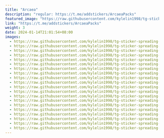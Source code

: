 ```yaml
---
title: "Arcaea"
description: "regular: https://t.me/addstickers/ArcaeaPacks"
featured_image: "https://raw.githubusercontent.com/kylelin1998/tg-sticker-spreading-worldwide-images/main/img/c17038ce-c676-4bfe-84bb-4f6ab3854ffd.jpg"
link: "https://t.me/addstickers/ArcaeaPacks"
weight: 3
date: 2024-01-14T21:01:54+08:00
images:
  - https://raw.githubusercontent.com/kylelin1998/tg-sticker-spreading-worldwide-images/main/img/c17038ce-c676-4bfe-84bb-4f6ab3854ffd.jpg
  - https://raw.githubusercontent.com/kylelin1998/tg-sticker-spreading-worldwide-images/main/img/026863e2-fb73-47a0-8232-5deb6c0f82b3.jpg
  - https://raw.githubusercontent.com/kylelin1998/tg-sticker-spreading-worldwide-images/main/img/920808b2-f8bd-4f7e-8423-e838bde3df43.jpg
  - https://raw.githubusercontent.com/kylelin1998/tg-sticker-spreading-worldwide-images/main/img/7c9b778e-0aaf-40ed-be96-38ee3512029f.jpg
  - https://raw.githubusercontent.com/kylelin1998/tg-sticker-spreading-worldwide-images/main/img/09778e34-29ec-4119-ad9f-612ca0a97daa.jpg
  - https://raw.githubusercontent.com/kylelin1998/tg-sticker-spreading-worldwide-images/main/img/3a5a93d8-12a8-475a-bf9e-4423ea340234.jpg
  - https://raw.githubusercontent.com/kylelin1998/tg-sticker-spreading-worldwide-images/main/img/84b1633d-e78d-452d-bc76-c31a98940ec6.jpg
  - https://raw.githubusercontent.com/kylelin1998/tg-sticker-spreading-worldwide-images/main/img/70eef199-6d2c-45fc-807b-c73f0e7fd283.jpg
  - https://raw.githubusercontent.com/kylelin1998/tg-sticker-spreading-worldwide-images/main/img/9196c68e-17b6-47f8-84b8-aa6c1e7ae963.jpg
  - https://raw.githubusercontent.com/kylelin1998/tg-sticker-spreading-worldwide-images/main/img/60763a75-910c-4370-88d6-3cfe4b26a50e.jpg
  - https://raw.githubusercontent.com/kylelin1998/tg-sticker-spreading-worldwide-images/main/img/6d259cb4-7cc3-44d4-bc39-0376c7767f33.jpg
  - https://raw.githubusercontent.com/kylelin1998/tg-sticker-spreading-worldwide-images/main/img/7df24cbd-c09d-49d0-8bba-fa26ef14ff0a.jpg
  - https://raw.githubusercontent.com/kylelin1998/tg-sticker-spreading-worldwide-images/main/img/cbf05e71-e04a-4f20-b613-e3f22fe3c57e.jpg
  - https://raw.githubusercontent.com/kylelin1998/tg-sticker-spreading-worldwide-images/main/img/ad0283a9-2def-4a7a-bc25-4f476d3df087.jpg
  - https://raw.githubusercontent.com/kylelin1998/tg-sticker-spreading-worldwide-images/main/img/e023e9d6-d9ec-4951-9324-9f1f7089fb24.jpg
  - https://raw.githubusercontent.com/kylelin1998/tg-sticker-spreading-worldwide-images/main/img/185f7b17-97b7-40c5-9e34-ea14d850c591.jpg
  - https://raw.githubusercontent.com/kylelin1998/tg-sticker-spreading-worldwide-images/main/img/d895acd8-08da-4c7c-8434-903e1702b888.jpg
  - https://raw.githubusercontent.com/kylelin1998/tg-sticker-spreading-worldwide-images/main/img/97f8dace-df4a-4ba5-b0e1-454e66e4dad1.jpg
  - https://raw.githubusercontent.com/kylelin1998/tg-sticker-spreading-worldwide-images/main/img/aaed0c93-77d0-4c12-8816-5c3d24a77d06.jpg
  - https://raw.githubusercontent.com/kylelin1998/tg-sticker-spreading-worldwide-images/main/img/c473f9f3-57ff-41a5-8d25-efa55aabff8e.jpg
---
```

